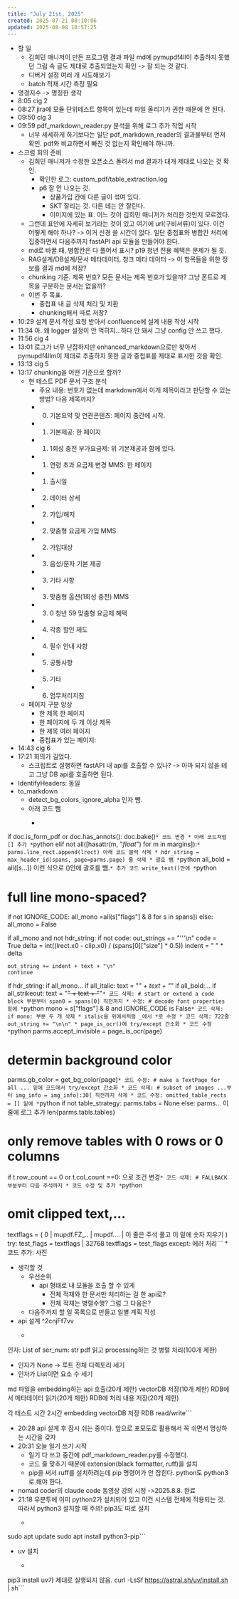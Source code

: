```yaml
---
title: "July 21st, 2025"
created: 2025-07-21 08:10:06
updated: 2025-08-08 10:57:25
---
```

  * 할 일
    * 김희민 매니저이 만든 프로그램 결과 파일 md에 pymupdf4ll이 추출하지 못했던 그림 속 글도 제대로 추출되었는지 확인 -> 잘 되는 것 같다.
    * 디버거 설정 여러 개 시도해보기
    * batch 적재 시간 측정 필요
  * 명경지수 -> 명징한 생각
  * 8:05 cig 2
  * 08:27 jira에 모듈 단위테스트 항목이 있는데 파일 올리기가 권한 때문에 안 된다.
  * 09:50 cig 3
  * 09:59 pdf_markdown_reader.py 분석을 위해 로그 추가 작업 시작
    * 너무 세세하게 하기보다는 일단 pdf_markdown_reader의 결과물부터 먼저 확인. pdf와 비교하면서 빠진 것 없는지 확인해야 하니까.
  * 스크럼 회의 준비
    * 김희민 매니저가 수정한 오픈소스 돌려서 md 결과가 대개 제대로 나오는 것 확인.
      * 확인한 로그: custom_pdf/table_extraction.log
      * p6 잘 안 나오는 것. 
        * 상품가입 칸에 다른 글이 섞여 있다.
        * SKT 잘리는 것. 다른 데는 안 잘린다.
        * 이미지에 있는 표. 어느 것이 김희민 매니저가 처리한 것인지 모르겠다.
    * 그런데 표안에 자세히 보기라는 것이 있고 여기에 url(구비서류)이 있다. 이건 어떻게 해야 하나? -> 이거 신경 쓸 시간이 없다. 일단 중첩표와 병합칸 처리에 집중하면서 다음주까지 fastAPI api 모듈을 만들어야 한다.
    * md로 바꿀 때, 병합칸은 다 풀어서 표시? p19 청년 전용 혜택은 문제가 될 듯.
    * RAG설계/DB설계/문서 메타데이터, 청크 메타 데이터 -> 이 항목들을 위한 정보를 결과 md에 저장?
    * chunking 기준. 제목 번호? 모든 문서는 제목 번호가 있을까? 그냥 폰트로 제목을 구분하는 문서는 없을까?
    * 이번 주 목표. 
      * 중첩표 내 글 삭제 처리 및 치환
      * chunking해서 따로 저장?
  * 10:29 설계 문서 작성 요청 받아서 confluence에 설계 내용 작성 시작
  * 11:34 아. 왜 logger 설정이 안 먹히지...하다 안 돼서 그냥 config 안 쓰고 했다.
  * 11:56 cig 4
  * 13:01 로그가 너무 난잡하지만 enhanced_markdown으로만 찾아서 pymupdf4llm이 제대로 추출하지 못한 글과 중첩표를 제대로 표시한 것을 확인.
  * 13:13 cig 5
  * 13:17 chunking을 어떤 기준으로 할까?
    * 현 테스트 PDF 문서 구조 분석
      * 주요 내용: 번호가 없는데 markdown에서 이게 제목이라고 판단할 수 있는 방법? 다음 제목까지?
      * 0. 기본요약 및 연관콘텐츠: 페이지 중간에 시작.
      * 1. 기본제공: 한 페이지
      * 1. 1회성 충전 부가요금제: 위 기본제공과 함께 있다.
      * 1. 연령 초과 요금제 변경 MMS: 한 페이지
      * 1. 출시일
      * 2. 데이터 상세
      * 2. 가입/해지
      * 2. 맞춤형 요금제 가입 MMS
      * 2. 가입대상
      * 3. 음성/문자 기본 제공
      * 3. 기타 사항
      * 3. 맞춤형 옵션(1회성 충전) MMS
      * 3. 0 청년 59 맞춤형 요금제 혜택
      * 4. 각종 할인 제도
      * 4. 필수 안내 사항
      * 5. 공통사항
      * 5. 기타
      * 6. 업무처리지침
    * 페이지 구분 양상
      * 한 제목 한 페이지
      * 한 페이지에 두 개 이상 제목
      * 한 제목 여러 페이지
      * 중첩표가 있는 페이지: 
  * 14:43 cig 6
  * 17:21 회의가 길었다.
    * 스크립트로 실행하면 fastAPI 내 api를 호출할 수 있나? -> 아마 되지 않을 테고 그냥 DB api를 호출하면 된다.
  * IdentifyHeaders: 동일
  * to_markdown
    * detect_bg_colors, ignore_alpha 인자 뺌.
    * 아래 코드 뺌
      * ```python
if doc.is_form_pdf or doc.has_annots():
  doc.bake()```
    * 코드 변경
      * 아래 코드처럼 [] 추가
      * ```python
elif not all([hasattr(m, "*float*") for m in margins]):```
    * parms.line_rect.append(lrect) 아래 코드 블럭 삭제
    * hdr_string = max_header_id(spans, page=parms.page) 줄 삭제
    * 괄호 뺌
      * ```python
all_bold = all([s...]) 이런 식으로 ()안에 괄호를 뺌.```
    * 추가 코드 write_text()안에
      * ```python
# full line mono-spaced?
if not IGNORE_CODE:
  all_mono =all(s["flags"] & 8 for s in spans])
else:
  all_mono = False

if all_mono and not hdr_string:
  if not code:
    out_strings += "'''\n"
    code = True
    delta = int((lrect.x0 - clip.x0) / (spans[0]["size"] * 0.5))
    indent = " " * delta

    out_string += indent + text + "\n"
    continue

if hdr_string:
  if all_mono...
  if all_italic:
    text = "*" + text + "*"
  if all_bold:...
  if all_strikeout:
    text = "~~" + text + "~~"```
    * 코드 삭제: # start or extend a code block 부분부터 span0 = spans[0] 직전까지
    * 수정: # decode font properties 밑에
      * ```python
mono = s["flags"] & 8 and IGNORE_CODE is False```
    * 코드 삭제: if mono: 부분 두 개 삭제
    * italic을 위에서처럼 _에서 *로 수정
    * 코드 삭제: 722줄 out_string += "\n\n"
    * page_is_ocr()에 try/except 간소화
    * 코드 수정
      * ```python
parms.accept_invisible = page_is_ocr(page)

# determin background color
parms.gb_color = get_bg_color(page)```
    * 코드 수정: # make a TextPage for all ... 밑에 코드에서 try/except 간소화
    * 코드 삭제: # subset of images ...부터 img_info = img_info[:30] 직전까지 삭제
    * 코드 수정: omitted_table_rects = [] 밑에
      * ```python
if not table_strategy:
  parms.tabs = None
else:
    parms...
    이 줄에 로그 추가 len{parms.tabls.tables}

# only remove tables with 0 rows or 0 columns
if t.row_count == 0 or t.col_count ==0: 으로 조건 변경```
    * 코드 삭제: # FALLBACK  부분부터 다음 주석까지
    * 코드 수정 및 추가
      * ```python
# omit clipped text,...
textflags = (
  0
  | mupdf.FZ_..
  | mupdf....
  | 이 줄은 주석 풀고 이 밑에 숫자 지우기
)
try:
  test_flags = textflags | 32768
  textflags = test_flags
except: 에러 처리```
    * 코드 추가: 사진
  * 생각할 것
    * 우선순위
      * api 형태로 내 모듈을 호출 할 수 있게
        * 전체 적재와 한 문서만 처리하는 걸 한 api로?
        * 전체 적재는 병렬수행? 그럼 그 다음은?
    * 다음주까지 할 일 목록으로 만들고 일별 계획 작성
  * api 설계 ^2cnjFf7vv
    * ```plain text
인자: List of ser_num: str
pdf 읽고 processing하는 것 병렬 처리(100개 제한)
 - 인자가 None -> 루트 전체 디렉토리 세기
 - 인자가 List이면 요소 수 세기

md 파일을 embedding하는 api 호출(20개 제한)
vectorDB 저장(10개 제한)
RDB에서 메타데이터 읽기(20개 제한)
RDB에 처리 내용 저장(20개 제한)

각 테스트 시간 2시간
embedding
vectorDB 저장
RDB read/write```
  * 20:28 api 설계 후 잠시 쉬는 중이다. 앞으로 포모도로 활용해서 꼭 쉬면서 명상하는 시간을 갖자
  * 20:31 오늘 일기 쓰기 시작
    * 일기 다 쓰고 중간에 pdf_markdown_reader.py를 수정했다.
    * 코드 줄 맞추기 때문에 extension(black formatter, ruff)을 설치
    * pip을 써서 ruff를 설치하려는데 pip 명령어가 안 잡힌다. python도 python3로 해야 한다.
  * nomad coder의 claude code 동영상 강의 시청 ->2025.8.8. 완료
  * 21:18 우분투에 이미 python2가 설치되어 있고 이건 시스템 전체에 적용되는 것. 따라서 python3 설치할 때 주의! pip3도 따로 설치
    * ```shell
sudo apt update
sudo apt install python3-pip```
  * uv 설치
    * ```shell
pip3 install uv가 제대로 실행되지 않음.
curl -LsSf https://astral.sh/uv/install.sh | sh```